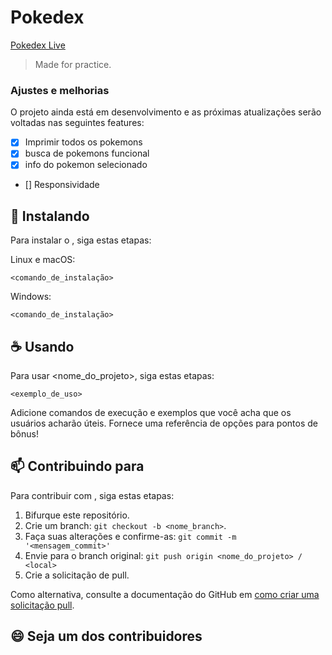 # Pokedex

<a href="https://pokedex-five-nu-78.vercel.app/">Pokedex Live</a>

> Made for practice.

### Ajustes e melhorias

O projeto ainda está em desenvolvimento e as próximas atualizações serão voltadas nas seguintes features:

- [x] Imprimir todos os pokemons
- [x] busca de pokemons funcional
- [x] info do pokemon selecionado
- [] Responsividade 

## 🚀 Instalando <Pokedex>

Para instalar o <Pokedex>, siga estas etapas:

Linux e macOS:

```
<comando_de_instalação>

```

Windows:

```
<comando_de_instalação>
```

## ☕ Usando <Pokedex>

Para usar <nome_do_projeto>, siga estas etapas:

```
<exemplo_de_uso>
```

Adicione comandos de execução e exemplos que você acha que os usuários acharão úteis. Fornece uma referência de opções para pontos de bônus!

## 📫 Contribuindo para <Pokedex>

Para contribuir com <Pokedex>, siga estas etapas:

1. Bifurque este repositório.
2. Crie um branch: `git checkout -b <nome_branch>`.
3. Faça suas alterações e confirme-as: `git commit -m '<mensagem_commit>'`
4. Envie para o branch original: `git push origin <nome_do_projeto> / <local>`
5. Crie a solicitação de pull.

Como alternativa, consulte a documentação do GitHub em [como criar uma solicitação pull](https://help.github.com/en/github/collaborating-with-issues-and-pull-requests/creating-a-pull-request).

## 😄 Seja um dos contribuidores
